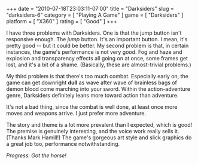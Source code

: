 +++
date = "2010-07-18T23:03:11-07:00"
title = "Darksiders"
slug = "darksiders-6"
category = [ "Playing A Game" ]
game = [ "Darksiders" ]
platform = [ "X360" ]
rating = [ "Good" ]
+++

I have three problems with Darksiders.  One is that the jump button isn't responsive enough.  The <i>jump</i> button.  It's an important button.  I mean, it's pretty good -- but it could be better.  My second problem is that, in certain instances, the game's performance is not very good.  Fog and haze and explosion and transparency effects all going on at once, some frames get lost, and it's a bit of a shame.  (Basically, these are almost-trivial problems.)

My third problem is that there's too much combat.  Especially early on, the game can get downright <b>dull</b> as wave after wave of brainless bags of demon blood come marching into your sword.  Within the action-adventure genre, Darksiders definitely leans more toward action than adventure.

It's not a bad thing, since the combat is well done, at least once more moves and weapons arrive.  I just prefer more adventure.

The story and theme is a lot more prevalent than I expected, which is good!  The premise is genuinely interesting, and the voice work really sells it.  (Thanks Mark Hamill!)  The game's gorgeous art style and slick graphics do a great job too, performance notwithstanding.

<i>Progress: Got the horse!</i>